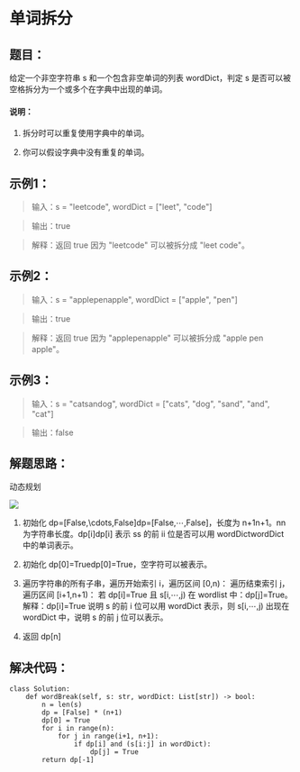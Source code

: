 # 单词拆分 #
## 题目： ##
给定一个非空字符串 s 和一个包含非空单词的列表 wordDict，判定 s 是否可以被空格拆分为一个或多个在字典中出现的单词。

#### 说明： ####


1. 拆分时可以重复使用字典中的单词。


1. 你可以假设字典中没有重复的单词。


## 示例1： ##



> 输入：s = "leetcode", wordDict = ["leet", "code"]


> 输出：true


> 解释：返回 true 因为 "leetcode" 可以被拆分成 "leet code"。

## 示例2： ##

> 输入：s = "applepenapple", wordDict = ["apple", "pen"]


> 输出：true


> 解释：返回 true 因为 "applepenapple" 可以被拆分成 "apple pen apple"。


## 示例3： ##

> 输入：s = "catsandog", wordDict = ["cats", "dog", "sand", "and", "cat"]


> 输出：false




## 解题思路： ##
动态规划

![](https://pic.leetcode-cn.com/2a834dafa7bf590df1413fc742b07099854b6c6b842a5f7677564ccd044b5d69.png)

1. 初始化 dp=[False,\cdots,False]dp=[False,⋯,False]，长度为 n+1n+1。nn 为字符串长度。dp[i]dp[i] 表示 ss 的前 ii 位是否可以用 wordDictwordDict 中的单词表示。



1. 初始化 dp[0]=Truedp[0]=True，空字符可以被表示。



1. 遍历字符串的所有子串，遍历开始索引 i，遍历区间 [0,n)：
遍历结束索引 j，遍历区间 [i+1,n+1)：
若 dp[i]=True 且 s[i,⋯,j) 在 wordlist 中：dp[j]=True。解释：dp[i]=True 说明 s 的前 i 位可以用 wordDict 表示，则 s[i,⋯,j) 出现在 wordDict 中，说明 s 的前 j 位可以表示。


1. 返回 dp[n]


## 解决代码： ##
    class Solution:
    	def wordBreak(self, s: str, wordDict: List[str]) -> bool:
        	n = len(s)
        	dp = [False] * (n+1)
        	dp[0] = True
        	for i in range(n):
        	    for j in range(i+1, n+1):
        	        if dp[i] and (s[i:j] in wordDict):
        	            dp[j] = True
        	return dp[-1]